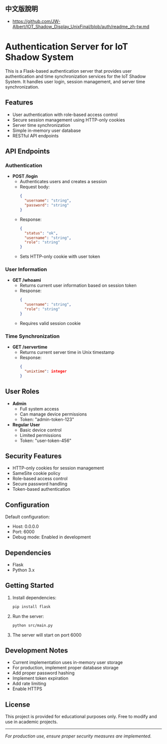 ## 中文版說明
- https://github.com/JW-Albert/IOT_Shadow_Display_UnixFinal/blob/auth/readme_zh-tw.md

# Authentication Server for IoT Shadow System

This is a Flask-based authentication server that provides user authentication and time synchronization services for the IoT Shadow System. It handles user login, session management, and server time synchronization.

## Features
- User authentication with role-based access control
- Secure session management using HTTP-only cookies
- Server time synchronization
- Simple in-memory user database
- RESTful API endpoints

## API Endpoints

### Authentication
- **POST /login**
  - Authenticates users and creates a session
  - Request body:
    ```json
    {
      "username": "string",
      "password": "string"
    }
    ```
  - Response:
    ```json
    {
      "status": "ok",
      "username": "string",
      "role": "string"
    }
    ```
  - Sets HTTP-only cookie with user token

### User Information
- **GET /whoami**
  - Returns current user information based on session token
  - Response:
    ```json
    {
      "username": "string",
      "role": "string"
    }
    ```
  - Requires valid session cookie

### Time Synchronization
- **GET /servertime**
  - Returns current server time in Unix timestamp
  - Response:
    ```json
    {
      "unixtime": integer
    }
    ```

## User Roles
- **Admin**
  - Full system access
  - Can manage device permissions
  - Token: "admin-token-123"
- **Regular User**
  - Basic device control
  - Limited permissions
  - Token: "user-token-456"

## Security Features
- HTTP-only cookies for session management
- SameSite cookie policy
- Role-based access control
- Secure password handling
- Token-based authentication

## Configuration
Default configuration:
- Host: 0.0.0.0
- Port: 6000
- Debug mode: Enabled in development

## Dependencies
- Flask
- Python 3.x

## Getting Started

1. Install dependencies:
   ```bash
   pip install flask
   ```

2. Run the server:
   ```bash
   python src/main.py
   ```

3. The server will start on port 6000

## Development Notes
- Current implementation uses in-memory user storage
- For production, implement proper database storage
- Add proper password hashing
- Implement token expiration
- Add rate limiting
- Enable HTTPS

## License
This project is provided for educational purposes only. Free to modify and use in academic projects.

---

*For production use, ensure proper security measures are implemented.*
